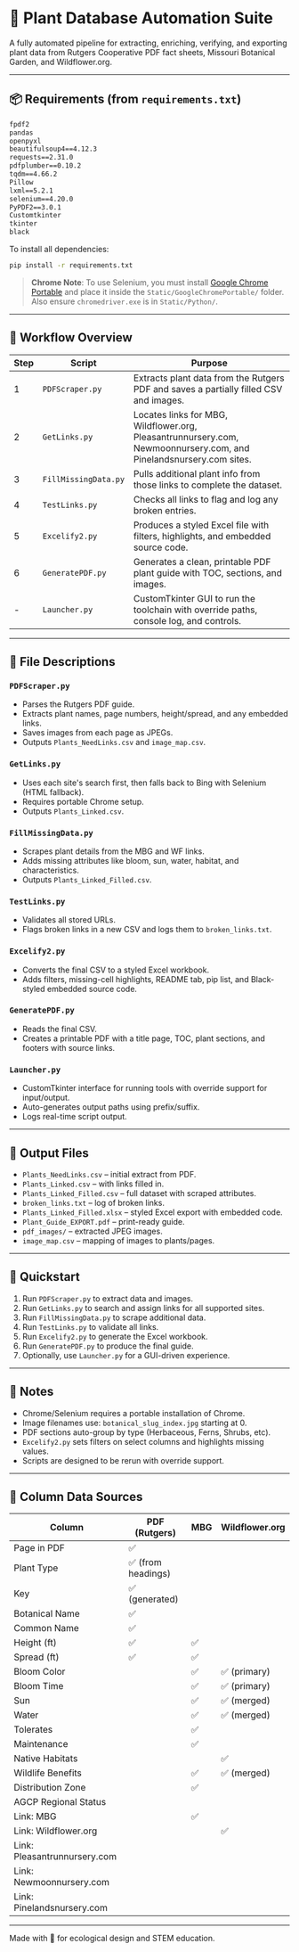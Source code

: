 # 🌱 Plant Database Automation Suite

A fully automated pipeline for extracting, enriching, verifying, and exporting plant data from Rutgers Cooperative PDF fact sheets, Missouri Botanical Garden, and Wildflower.org.

---

## 📦 Requirements (from `requirements.txt`)

```txt
fpdf2
pandas
openpyxl
beautifulsoup4==4.12.3
requests==2.31.0
pdfplumber==0.10.2
tqdm==4.66.2
Pillow
lxml==5.2.1
selenium==4.20.0
PyPDF2==3.0.1
Customtkinter
tkinter
black
```

To install all dependencies:

```bash
pip install -r requirements.txt
```

> **Chrome Note**: To use Selenium, you must install [Google Chrome Portable](https://portableapps.com/apps/internet/google_chrome_portable) and place it inside the `Static/GoogleChromePortable/` folder. Also ensure `chromedriver.exe` is in `Static/Python/`.

---

## 🔁 Workflow Overview

| Step | Script               | Purpose                                                                                |
| ---- | -------------------- | -------------------------------------------------------------------------------------- |
| 1    | `PDFScraper.py`      | Extracts plant data from the Rutgers PDF and saves a partially filled CSV and images.  |
| 2    | `GetLinks.py`        | Locates links for MBG, Wildflower.org, Pleasantrunnursery.com, Newmoonnursery.com, and Pinelandsnursery.com sites. |
| 3    | `FillMissingData.py` | Pulls additional plant info from those links to complete the dataset.                  |
| 4    | `TestLinks.py`       | Checks all links to flag and log any broken entries.                                   |
| 5    | `Excelify2.py`       | Produces a styled Excel file with filters, highlights, and embedded source code.       |
| 6    | `GeneratePDF.py`     | Generates a clean, printable PDF plant guide with TOC, sections, and images.           |
| -    | `Launcher.py`        | CustomTkinter GUI to run the toolchain with override paths, console log, and controls. |

---

## 📁 File Descriptions

### `PDFScraper.py`

* Parses the Rutgers PDF guide.
* Extracts plant names, page numbers, height/spread, and any embedded links.
* Saves images from each page as JPEGs.
* Outputs `Plants_NeedLinks.csv` and `image_map.csv`.

### `GetLinks.py`

* Uses each site's search first, then falls back to Bing with Selenium (HTML fallback).
* Requires portable Chrome setup.
* Outputs `Plants_Linked.csv`.

### `FillMissingData.py`

* Scrapes plant details from the MBG and WF links.
* Adds missing attributes like bloom, sun, water, habitat, and characteristics.
* Outputs `Plants_Linked_Filled.csv`.

### `TestLinks.py`

* Validates all stored URLs.
* Flags broken links in a new CSV and logs them to `broken_links.txt`.

### `Excelify2.py`

* Converts the final CSV to a styled Excel workbook.
* Adds filters, missing-cell highlights, README tab, pip list, and Black-styled embedded source code.

### `GeneratePDF.py`

* Reads the final CSV.
* Creates a printable PDF with a title page, TOC, plant sections, and footers with source links.

### `Launcher.py`

* CustomTkinter interface for running tools with override support for input/output.
* Auto-generates output paths using prefix/suffix.
* Logs real-time script output.

---

## 📂 Output Files

* `Plants_NeedLinks.csv` – initial extract from PDF.
* `Plants_Linked.csv` – with links filled in.
* `Plants_Linked_Filled.csv` – full dataset with scraped attributes.
* `broken_links.txt` – log of broken links.
* `Plants_Linked_Filled.xlsx` – styled Excel export with embedded code.
* `Plant_Guide_EXPORT.pdf` – print-ready guide.
* `pdf_images/` – extracted JPEG images.
* `image_map.csv` – mapping of images to plants/pages.

---

## 🚀 Quickstart

1. Run `PDFScraper.py` to extract data and images.
2. Run `GetLinks.py` to search and assign links for all supported sites.
3. Run `FillMissingData.py` to scrape additional data.
4. Run `TestLinks.py` to validate all links.
5. Run `Excelify2.py` to generate the Excel workbook.
6. Run `GeneratePDF.py` to produce the final guide.
7. Optionally, use `Launcher.py` for a GUI-driven experience.

---

## 🔧 Notes

* Chrome/Selenium requires a portable installation of Chrome.
* Image filenames use: `botanical_slug_index.jpg` starting at 0.
* PDF sections auto-group by type (Herbaceous, Ferns, Shrubs, etc).
* `Excelify2.py` sets filters on select columns and highlights missing values.
* Scripts are designed to be rerun with override support.

---

## 📃 Column Data Sources

| **Column**                | **PDF (Rutgers)** | **MBG** | **Wildflower.org** |
| ------------------------- | ----------------- | ------- | ------------------ |
| Page in PDF               | ✅                 |         |                    |
| Plant Type                | ✅ (from headings) |         |                    |
| Key                       | ✅ (generated)     |         |                    |
| Botanical Name            | ✅                 |         |                    |
| Common Name               | ✅                 |         |                    |
| Height (ft)               | ✅                 | ✅       |                    |
| Spread (ft)               | ✅                 | ✅       |                    |
| Bloom Color               |                   | ✅       | ✅ (primary)        |
| Bloom Time                |                   | ✅       | ✅ (primary)        |
| Sun                       |                   | ✅       | ✅ (merged)         |
| Water                     |                   | ✅       | ✅ (merged)         |
| Tolerates                 |                   | ✅       |                    |
| Maintenance               |                   | ✅       |                    |
| Native Habitats           |                   |         | ✅                  |
| Wildlife Benefits         |                   | ✅       | ✅ (merged)         |
| Distribution Zone         |                   | ✅       |                    |
| AGCP Regional Status      |                   |         |                    |
| Link: MBG                 |                   | ✅       |                    |
| Link: Wildflower.org      |                   |         | ✅                  |
| Link: Pleasantrunnursery.com        |                   |         |                    |
| Link: Newmoonnursery.com            |                   |         |                    |
| Link: Pinelandsnursery.com           |                   |         |                    |

---

Made with 💚 for ecological design and STEM education.
